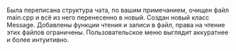 Была переписана структура чата, по вашим примечанием, очищен файл main.cpp и всё из него перенесенно в новый. 
Создан новый класс Message.
Добавлены функции чтения и записи в файл, права на чтение этих файлов ограничены.
Пользовательское меню выглядит аккуратнее и более интуитивно.
